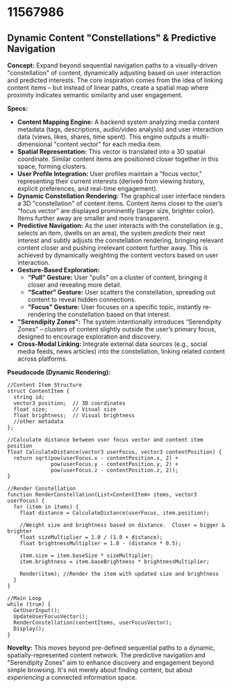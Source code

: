 # 11567986

## Dynamic Content "Constellations" & Predictive Navigation

**Concept:** Expand beyond sequential navigation paths to a visually-driven "constellation" of content, dynamically adjusting based on user interaction and predicted interests. The core inspiration comes from the idea of linking content items – but instead of linear paths, create a spatial map where proximity indicates semantic similarity and user engagement.

**Specs:**

*   **Content Mapping Engine:** A backend system analyzing media content metadata (tags, descriptions, audio/video analysis) and user interaction data (views, likes, shares, time spent). This engine outputs a multi-dimensional "content vector" for each media item.
*   **Spatial Representation:** This vector is translated into a 3D spatial coordinate.  Similar content items are positioned closer together in this space, forming clusters.
*   **User Profile Integration:** User profiles maintain a "focus vector," representing their current interests (derived from viewing history, explicit preferences, and real-time engagement).
*   **Dynamic Constellation Rendering:** The graphical user interface renders a 3D "constellation" of content items. Content items closer to the user’s “focus vector” are displayed prominently (larger size, brighter color). Items further away are smaller and more transparent.
*   **Predictive Navigation:** As the user interacts with the constellation (e.g., selects an item, dwells on an area), the system *predicts* their next interest and subtly adjusts the constellation rendering, bringing relevant content closer and pushing irrelevant content further away.  This is achieved by dynamically weighting the content vectors based on user interaction.
*   **Gesture-Based Exploration:**
    *   **“Pull” Gesture:** User "pulls" on a cluster of content, bringing it closer and revealing more detail.
    *   **“Scatter” Gesture:** User scatters the constellation, spreading out content to reveal hidden connections.
    *   **"Focus" Gesture:** User focuses on a specific topic, instantly re-rendering the constellation based on that interest.
*   **"Serendipity Zones":**  The system intentionally introduces “Serendipity Zones” – clusters of content slightly outside the user’s primary focus, designed to encourage exploration and discovery.
*   **Cross-Modal Linking:** Integrate external data sources (e.g., social media feeds, news articles) into the constellation, linking related content across platforms.

**Pseudocode (Dynamic Rendering):**

```
//Content Item Structure
struct ContentItem {
  string id;
  vector3 position;  // 3D coordinates
  float size;        // Visual size
  float brightness;  // Visual brightness
  //other metadata
};

//Calculate distance between user focus vector and content item position
float CalculateDistance(vector3 userFocus, vector3 contentPosition) {
  return sqrt(pow(userFocus.x - contentPosition.x, 2) +
              pow(userFocus.y - contentPosition.y, 2) +
              pow(userFocus.z - contentPosition.z, 2));
}

//Render Constellation
function RenderConstellation(List<ContentItem> items, vector3 userFocus) {
  for (item in items) {
    float distance = CalculateDistance(userFocus, item.position);

    //Weight size and brightness based on distance.  Closer = bigger & brighter
    float sizeMultiplier = 1.0 / (1.0 + distance);
    float brightnessMultiplier = 1.0 - (distance * 0.5);

    item.size = item.baseSize * sizeMultiplier;
    item.brightness = item.baseBrightness * brightnessMultiplier;

    Render(item); //Render the item with updated size and brightness
  }
}

//Main Loop
while (true) {
  GetUserInput();
  UpdateUserFocusVector();
  RenderConstellation(contentItems, userFocusVector);
  Display();
}

```

**Novelty:** This moves beyond pre-defined sequential paths to a dynamic, spatially-represented content network. The predictive navigation and "Serendipity Zones" aim to enhance discovery and engagement beyond simple browsing. It's not merely about finding content, but about *experiencing* a connected information space.